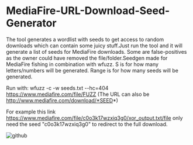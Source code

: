 # MediaFire-URL-Download-Seed-Generator
The tool generates a wordlist with seeds to get access to random downloads which can contain some juicy stuff.Just run the tool and it will 
generate a list of seeds for MediaFire downloads. Some are false-positives as the owner could have removed the file/folder.Seedgen made for MediaFire fishing in combination with wfuzz. S is for how many letters/numbers will be generated. Range is for how many seeds will be generated.

Run with: wfuzz -c -w seeds.txt --hc=404 https://www.mediafire.com/file/FUZZ (The URL can also be http://www.mediafire.com/download/*SEED*)

For example this link https://www.mediafire.com/file/c0o3k17wzxiq3g0/xor_output.txt/file only need the seed "c0o3k17wzxiq3g0" to redirect to the full download.


![github](https://user-images.githubusercontent.com/63813294/162187569-ac217b84-3466-4553-99c3-0e3282fa8fea.png)
